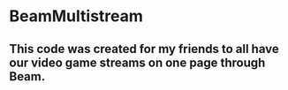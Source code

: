 # BeamMultistream
## This code was created for my friends to all have our video game streams on one page through Beam.
